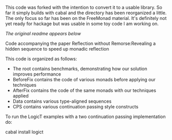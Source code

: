 
This code was forked with the intention to convert it to a usable library. So far it simply builds with cabal and the directory has been reorganized a little. The only focus so far has been on the FreeMonad material. It's definitely not yet ready for hackage but was usable in some toy code I am working on.

*The original readme appears below*

Code accompanying the paper Reflection without Remorse:Revealing a hidden sequence to speed up monadic reflection

This code is organized as follows: 

* The root contains benchmarks, demonstrating how our solution improves performance
* BeforeFix contains the code of various monads before applying our techniques
* AfterFix  contains the code of the same monads with our techniques applied
* Data contains various type-aligned sequences
* CPS contains various continuation passing style constructs

To run the LogicT examples with a two continuation passing implementation do:

cabal install logict
